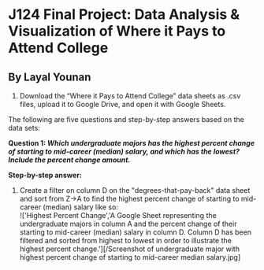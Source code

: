 # J124 Final Project: Data Analysis & Visualization of Where it Pays to Attend College
## By Layal Younan
1. Download the “Where it Pays to Attend College” data sheets as .csv files, upload it to Google Drive, and open it with Google Sheets. <br>

The following are five questions and step-by-step answers based on the data sets:

**Question 1: _Which undergraduate majors has the highest percent change of starting to mid-career (median) salary, and which has the lowest? Include the percent change amount._** <br>

**Step-by-step answer:**
1. Create a filter on column D on the "degrees-that-pay-back" data sheet and sort from Z->A to find the highest percent change of starting to mid-career (median) salary like so: <br>
!['Highest Percent Change','A Google Sheet representing the undergraduate majors in column A and the percent change of their starting to mid-career (median) salary in column D. Column D has been filtered and sorted from highest to lowest in order to illustrate the highest percent change.'][/Screenshot of undergraduate major with highest percent change of starting to mid-career median salary.jpg]
